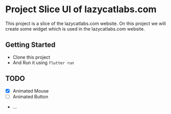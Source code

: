 # Project Slice UI of lazycatlabs.com

This project is a slice of the lazycatlabs.com website. 
On this project we will create some widget which is used in the lazycatlabs.com website.


## Getting Started

- Clone this project
- And Run it using `flutter run`

## TODO
- [x] Animated Mouse
- [ ] Animated Button
- ...
